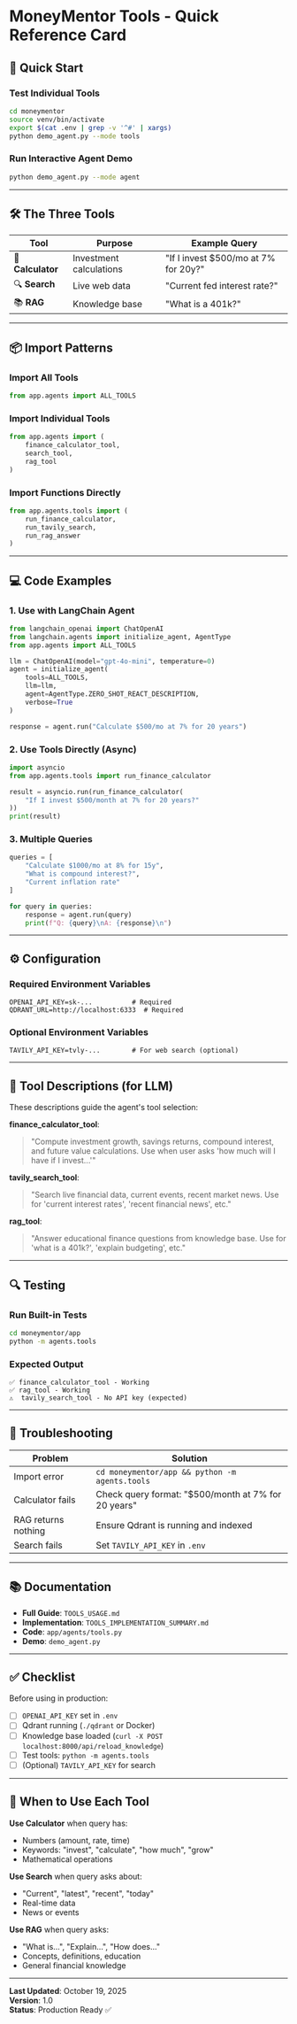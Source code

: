 # MoneyMentor Tools - Quick Reference Card

## 🚀 Quick Start

### Test Individual Tools
```bash
cd moneymentor
source venv/bin/activate
export $(cat .env | grep -v '^#' | xargs)
python demo_agent.py --mode tools
```

### Run Interactive Agent Demo
```bash
python demo_agent.py --mode agent
```

---

## 🛠️ The Three Tools

| Tool | Purpose | Example Query |
|------|---------|--------------|
| 🔢 **Calculator** | Investment calculations | "If I invest $500/mo at 7% for 20y?" |
| 🔍 **Search** | Live web data | "Current fed interest rate?" |
| 📚 **RAG** | Knowledge base | "What is a 401k?" |

---

## 📦 Import Patterns

### Import All Tools
```python
from app.agents import ALL_TOOLS
```

### Import Individual Tools
```python
from app.agents import (
    finance_calculator_tool,
    search_tool,
    rag_tool
)
```

### Import Functions Directly
```python
from app.agents.tools import (
    run_finance_calculator,
    run_tavily_search,
    run_rag_answer
)
```

---

## 💻 Code Examples

### 1. Use with LangChain Agent
```python
from langchain_openai import ChatOpenAI
from langchain.agents import initialize_agent, AgentType
from app.agents import ALL_TOOLS

llm = ChatOpenAI(model="gpt-4o-mini", temperature=0)
agent = initialize_agent(
    tools=ALL_TOOLS,
    llm=llm,
    agent=AgentType.ZERO_SHOT_REACT_DESCRIPTION,
    verbose=True
)

response = agent.run("Calculate $500/mo at 7% for 20 years")
```

### 2. Use Tools Directly (Async)
```python
import asyncio
from app.agents.tools import run_finance_calculator

result = asyncio.run(run_finance_calculator(
    "If I invest $500/month at 7% for 20 years?"
))
print(result)
```

### 3. Multiple Queries
```python
queries = [
    "Calculate $1000/mo at 8% for 15y",
    "What is compound interest?",
    "Current inflation rate"
]

for query in queries:
    response = agent.run(query)
    print(f"Q: {query}\nA: {response}\n")
```

---

## ⚙️ Configuration

### Required Environment Variables
```env
OPENAI_API_KEY=sk-...          # Required
QDRANT_URL=http://localhost:6333  # Required
```

### Optional Environment Variables
```env
TAVILY_API_KEY=tvly-...        # For web search (optional)
```

---

## 📝 Tool Descriptions (for LLM)

These descriptions guide the agent's tool selection:

**finance_calculator_tool**:
> "Compute investment growth, savings returns, compound interest, and future value calculations. Use when user asks 'how much will I have if I invest...'"

**tavily_search_tool**:
> "Search live financial data, current events, recent market news. Use for 'current interest rates', 'recent financial news', etc."

**rag_tool**:
> "Answer educational finance questions from knowledge base. Use for 'what is a 401k?', 'explain budgeting', etc."

---

## 🔍 Testing

### Run Built-in Tests
```bash
cd moneymentor/app
python -m agents.tools
```

### Expected Output
```
✅ finance_calculator_tool - Working
✅ rag_tool - Working
⚠️  tavily_search_tool - No API key (expected)
```

---

## 🐛 Troubleshooting

| Problem | Solution |
|---------|----------|
| Import error | `cd moneymentor/app && python -m agents.tools` |
| Calculator fails | Check query format: "$500/month at 7% for 20 years" |
| RAG returns nothing | Ensure Qdrant is running and indexed |
| Search fails | Set `TAVILY_API_KEY` in `.env` |

---

## 📚 Documentation

- **Full Guide**: `TOOLS_USAGE.md`
- **Implementation**: `TOOLS_IMPLEMENTATION_SUMMARY.md`
- **Code**: `app/agents/tools.py`
- **Demo**: `demo_agent.py`

---

## ✅ Checklist

Before using in production:

- [ ] `OPENAI_API_KEY` set in `.env`
- [ ] Qdrant running (`./qdrant` or Docker)
- [ ] Knowledge base loaded (`curl -X POST localhost:8000/api/reload_knowledge`)
- [ ] Test tools: `python -m agents.tools`
- [ ] (Optional) `TAVILY_API_KEY` for search

---

## 🎯 When to Use Each Tool

**Use Calculator** when query has:
- Numbers (amount, rate, time)
- Keywords: "invest", "calculate", "how much", "grow"
- Mathematical operations

**Use Search** when query asks about:
- "Current", "latest", "recent", "today"
- Real-time data
- News or events

**Use RAG** when query asks:
- "What is...", "Explain...", "How does..."
- Concepts, definitions, education
- General financial knowledge

---

**Last Updated**: October 19, 2025  
**Version**: 1.0  
**Status**: Production Ready ✅

